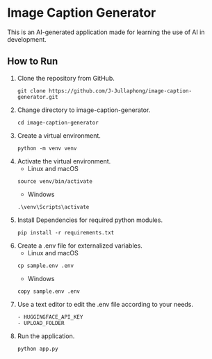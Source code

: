 # Image Caption Generator

This is an AI-generated application made for learning the use of AI in development.

## How to Run
1. Clone the repository from GitHub.
    ```
    git clone https://github.com/J-Jullaphong/image-caption-generator.git
    ```
2. Change directory to image-caption-generator.
    ```
    cd image-caption-generator
    ```
3. Create a virtual environment.
   ```
   python -m venv venv
   ```
4. Activate the virtual environment.
   - Linux and macOS
   ```
   source venv/bin/activate 
   ```
   - Windows
   ```
   .\venv\Scripts\activate
   ```
5. Install Dependencies for required python modules.
   ```
   pip install -r requirements.txt
   ```
6. Create a .env file for externalized variables.
   - Linux and macOS
   ```
   cp sample.env .env 
   ```
   - Windows
   ```
   copy sample.env .env
   ```
7. Use a text editor to edit the .env file according to your needs.
   ```
   - HUGGINGFACE_API_KEY
   - UPLOAD_FOLDER
   ```
8. Run the application.
    ```
    python app.py
    ```
